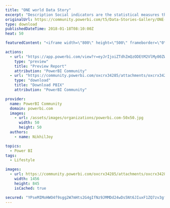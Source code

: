 ```yaml
---
title: "ONE world Data Story"
excerpt: "Description Social indicators are the statistical measures that describe social trends and conditions impacting on human well - being and overall"
originalUrl: https://community.powerbi.com/t5/Data-Stories-Gallery/ONE-world-Data-Story/m-p/340964
type: download
publishedDateTime: 2018-01-18T08:10:00Z
heat: 50

featuredContent: "<iframe width=\"800\" height=\"500\" frameborder=\"0\" src=\"https://app.powerbi.com/view?r=eyJrIjoiZTdhZmQzODEtM2VlMy00ZWNmLWJmZmMtNjg0OTRiYjM3MzdkIiwidCI6IjZiZTA0Mzc4LTY3MjUtNGUwYS1iZTc3LTllYzIwMTZkZWMzZiIsImMiOjl9\"></iframe>"

actions:
  - url: "https://app.powerbi.com/view?r=eyJrIjoiZTdhZmQzODEtM2VlMy00ZWNmLWJmZmMtNjg0OTRiYjM3MzdkIiwidCI6IjZiZTA0Mzc4LTY3MjUtNGUwYS1iZTc3LTllYzIwMTZkZWMzZiIsImMiOjl9"
    type: "preview"
    title: "Preview Report"
    attribution: "PowerBI Community"
  - url: "https://community.powerbi.com/oxcrx34285/attachments/oxcrx34285/DataStoriesGallery/1496/2/ONEworld.pbix"
    type: "download"
    title: "Download PBIX"
    attribution: "PowerBI Community"

provider:
  name: PowerBI Community
  domain: powerbi.com
  images:
    - url: /assets/images/organizations/powerbi.com-50x50.jpg
      width: 50
      height: 50
  authors:
    - name: NikhilJoy

topics:
  - Power BI
tags:
  - Lifestyle

images:
  - url: https://community.powerbi.com/oxcrx34285/attachments/oxcrx34285/DataStoriesGallery/1496/1/thumbnail.PNG
    width: 1456
    height: 845
    isCached: true

secured: "YPseMIMoHWO4f9sgg2W7mHts2G4gIfNz9JMMDd24wDs5Nt6JIuxF1ZQ7zv3gfxIxKlwxB8zWuoDI8Z1/EItF5keYUG5njO+XrrxvR9AGGrl1lGl2ohGWHUGyD1iuukwG4VXk/eWHPW5WDEZ5tA0Ab0Kts+Wcl9bkreEzVVb3MP8GC48Au3Jjwifq/TVONzu9w3D0iR1zQ86heKDW00iKCavRnpQ1UiaLM0ZiHEHvFPfRGA1ADP2hDS57hP0cwM546WMKykyuhAYk7R9PcvF5yAcI75Bes6x+zbvlEqSOtBseigWfIxbWHWhgspqCLpA2UWLjkWkKf0eHJfhsNUoH9YTT3LeJEDqYmPVbTr2RAMyxpTK6fQGE3I0B+YNB+BZEwsyJulCZ+oZlPv6k/KsG3cIeRd1U8iJVQVxyPrRHifA=;u3BRql6fUvENL2Yc9+DM7Q=="
---
```


